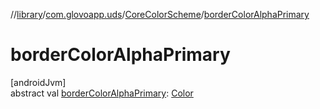 //[library](../../../index.md)/[com.glovoapp.uds](../index.md)/[CoreColorScheme](index.md)/[borderColorAlphaPrimary](border-color-alpha-primary.md)

# borderColorAlphaPrimary

[androidJvm]\
abstract val [borderColorAlphaPrimary](border-color-alpha-primary.md): [Color](https://developer.android.com/reference/kotlin/androidx/compose/ui/graphics/Color.html)
